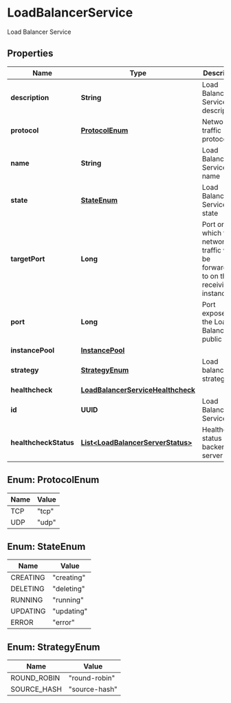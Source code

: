 

# LoadBalancerService

Load Balancer Service

## Properties

| Name | Type | Description | Notes |
|------------ | ------------- | ------------- | -------------|
|**description** | **String** | Load Balancer Service description |  [optional] |
|**protocol** | [**ProtocolEnum**](#ProtocolEnum) | Network traffic protocol |  [optional] |
|**name** | **String** | Load Balancer Service name |  [optional] |
|**state** | [**StateEnum**](#StateEnum) | Load Balancer Service state |  [optional] [readonly] |
|**targetPort** | **Long** | Port on which the network traffic will be forwarded to on the receiving instance |  [optional] |
|**port** | **Long** | Port exposed on the Load Balancer&#39;s public IP |  [optional] |
|**instancePool** | [**InstancePool**](InstancePool.md) |  |  [optional] |
|**strategy** | [**StrategyEnum**](#StrategyEnum) | Load balancing strategy |  [optional] |
|**healthcheck** | [**LoadBalancerServiceHealthcheck**](LoadBalancerServiceHealthcheck.md) |  |  [optional] |
|**id** | **UUID** | Load Balancer Service ID |  [optional] [readonly] |
|**healthcheckStatus** | [**List&lt;LoadBalancerServerStatus&gt;**](LoadBalancerServerStatus.md) | Healthcheck status per backend server |  [optional] [readonly] |



## Enum: ProtocolEnum

| Name | Value |
|---- | -----|
| TCP | &quot;tcp&quot; |
| UDP | &quot;udp&quot; |



## Enum: StateEnum

| Name | Value |
|---- | -----|
| CREATING | &quot;creating&quot; |
| DELETING | &quot;deleting&quot; |
| RUNNING | &quot;running&quot; |
| UPDATING | &quot;updating&quot; |
| ERROR | &quot;error&quot; |



## Enum: StrategyEnum

| Name | Value |
|---- | -----|
| ROUND_ROBIN | &quot;round-robin&quot; |
| SOURCE_HASH | &quot;source-hash&quot; |



